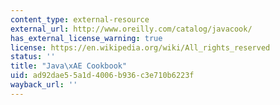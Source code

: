 ```yaml
---
content_type: external-resource
external_url: http://www.oreilly.com/catalog/javacook/
has_external_license_warning: true
license: https://en.wikipedia.org/wiki/All_rights_reserved
status: ''
title: "Java\xAE Cookbook"
uid: ad92dae5-5a1d-4006-b936-c3e710b6223f
wayback_url: ''
---
```

